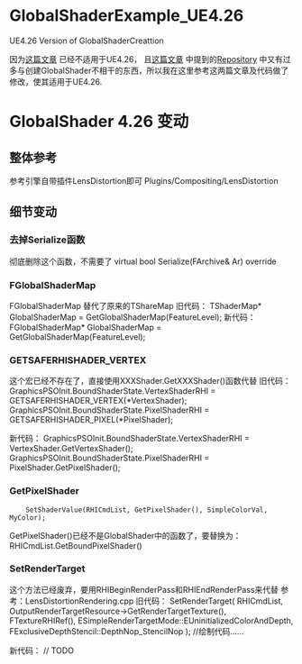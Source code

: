 # GlobalShaderExample_UE4.26
UE4.26 Version of GlobalShaderCreattion

因为[这篇文章](https://zhuanlan.zhihu.com/p/36635394) 已经不适用于UE4.26，
且[这篇文章](https://zhuanlan.zhihu.com/p/66514192) 中提到的[Repository](https://github.com/blueroseslol/BRPlugins) 中又有过多与创建GlobalShader不相干的东西，所以我在这里参考这两篇文章及代码做了修改，使其适用于UE4.26.

# GlobalShader 4.26 变动

## 整体参考
参考引擎自带插件LensDistortion即可
		Plugins/Compositing/LensDistortion

## 细节变动
### 去掉Serialize函数
彻底删除这个函数，不需要了
		virtual bool Serialize(FArchive& Ar) override    
### FGlobalShaderMap
FGlobalShaderMap 替代了原来的TShareMap<FGlobalShaderType>
旧代码：
		TShaderMap<FGlobalShaderType>* GlobalShaderMap = GetGlobalShaderMap(FeatureLevel); 
新代码：
		FGlobalShaderMap* GlobalShaderMap = GetGlobalShaderMap(FeatureLevel);

### GETSAFERHISHADER_VERTEX
这个宏已经不存在了，直接使用XXXShader.GetXXXShader()函数代替
旧代码：
		GraphicsPSOInit.BoundShaderState.VertexShaderRHI = GETSAFERHISHADER_VERTEX(*VertexShader);
		GraphicsPSOInit.BoundShaderState.PixelShaderRHI = GETSAFERHISHADER_PIXEL(*PixelShader);

新代码：
		GraphicsPSOInit.BoundShaderState.VertexShaderRHI = VertexShader.GetVertexShader();
		GraphicsPSOInit.BoundShaderState.PixelShaderRHI = PixelShader.GetPixelShader();


### GetPixelShader
		SetShaderValue(RHICmdList, GetPixelShader(), SimpleColorVal, MyColor);
GetPixelShader()已经不是GlobalShader中的函数了，要替换为：
		RHICmdList.GetBoundPixelShader()


### SetRenderTarget
这个方法已经废弃，要用RHIBeginRenderPass和RHIEndRenderPass来代替
参考：LensDistortionRendering.cpp
旧代码：
		SetRenderTarget(
			RHICmdList,
			OutputRenderTargetResource->GetRenderTargetTexture(),
			FTextureRHIRef(),
			ESimpleRenderTargetMode::EUninitializedColorAndDepth,
			FExclusiveDepthStencil::DepthNop_StencilNop
		);
				//绘制代码……

新代码：
		 // TODO